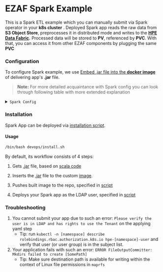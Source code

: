 # EZAF Spark Example

This is a Spark ETL example which you can manually submit via Spark operator in your **k8s cluster** .
Deployed Spark app reads the raw data from **S3 Object Store**, preprocesses it in distributed mode and
writes to the **[HPE Data Fabric](https://www.hpe.com/us/en/software/ezmeral-data-fabric.html).**
Processed data will be stored to **PV**, referenced by **PVC**. With that,
you can access it from other EZAF components by plugging the same **PVC**

### Configuration

To configure Spark example, we use [Embed .jar file into the **docker image**](k8s/DataProcessTransferFts-JarLocal-3.3.1.yaml)
of delivering app's **.jar** file.

> **Note:** For more detailed acquaintance with Spark config you can look through following table with more extended explanation

<details>
<summary><code>Spark Config</code></summary>

| Parameter               | Description                                                                                            | Example Value                                                                                                                                                                                                                                                                                                                                          |
|-------------------------|--------------------------------------------------------------------------------------------------------|--------------------------------------------------------------------------------------------------------------------------------------------------------------------------------------------------------------------------------------------------------------------------------------------------------------------------------------------------------|
| `*.image`               | Image that is used to run Spark itself                                                                 | <ul><li>`gcr.io/mapr-252711/spark-demo-example:v1.0`</li>Custom image with `.jar` file embedded<br/><br/><li>`gcr.io/mapr-252711/spark-3.3.1:202301161621R`</li>Pure Spark image<ul>                                                                                                                                                                   |
 | `*.mainApplicationFile` | Path inside the pod that is used by spark to find `.jar` file with app                                 | <ul><li>`local:///tmp/DataProcessTransfer.jar`</li>Path in which `.jar` file was embedded into image<br/><br/><li>`local///mounts/data/DataProcessTransfer.jar`</li>:warning: The specified path must be mounted to the `PV`<br/><br/><li>`maprfs:///home/spark/DataProcessTransfer.jar`</li>Path in which `.jar` file can be reached im `MaprFS`</ul> |
 | `*.mainClass`           | The fully qualified name of the class that contains the main method for the Java and Scala application | `com.mapr.sparkdemo.DataTransferDemo`                                                                                                                                                                                                                                                                                                                  |
 | `*.arguments`           | Arguments passed to the main method of your main class (_i.e._ command arguments)                      | <ul><li>`s3a://ezaf-demo/data/financial-partitioned`</li>Data source path<br/><br/><li>`parquet`</li>Data source format<br/><br/><li>`file:///mounts/data/financial-processed`<br/>Data destination path. :warning: The specified path must be mounted to `PV`</li><br/><li>`parquet`</li>Data destination format</ul>                                 | 
 | `*.mountPath`           | Path inside the Pod that would be mounted to persistent storage                                        | `/mounts/data`                                                                                                                                                                                                                                                                                                                                         |
 | `*.claimName`           | PVC's name that claims to persistent volume, that spark will write data to                             | `<username>-<namespace>-pvc`<br/>e.g. `john-doe-spark-pvc`                                                                                                                                                                                                                                                                                             |
 | `*.namespace`           | Namespace where k8s Custom Resource HPE HCP Tenant is present                                          | `spark`                                                                                                                                                                                                                                                                                                                                                | 

</details>

### Installation

Spark App can be deployed via [installation script][1].

#### Usage

```bash
/bin/bash devops/install.sh
```

By default, its workflow consists of 4 steps:

1. Gets [.jar][2] file, based on [scala code](src/DataProcessTransfer/DataProcessTransfer.scala)

2. Inserts the [.jar][2] file to the custom [image](dockerfiles/SparkJarLocal-3.3.1.Dockerfile).

3. Pushes built image to the repo, specified in [script][1]

4. Deploys your Spark app as the LDAP user, specified in [script][1]


### Troubleshooting

1. You cannot submit your app due to such an error:
`Please verify the user is in LDAP and has rights to use the Tenant` on the applying yaml step
   * Tip: run `kubectl -n [namespace] describe rolebindings.rbac.authorization.k8s.io hpe-[namespace]-user` 
    and verify that user (or user group) is in the subject list.
2. Your application fails with such an error: 
`ERROR FileOutputCommitter: Mkdirs failed to create [SomePath]`
    * Tip: Make sure destination path is available for writing within the context of Linux file permissions in `maprfs`


[1]:devops/install.sh
[2]:src/DataProcessTransfer/DataProcessTransfer.jar
